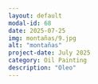 ```yaml
---
layout: default
modal-id: 68
date: 2025-07-25
img: montañas/9.jpg
alt: "montañas"
project-date: July 2025
category: Oil Painting
description: "Oleo"
---
```

